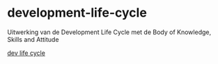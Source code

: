 # development-life-cycle
Uitwerking van de Development Life Cycle met de Body of Knowledge, Skills and Attitude

[dev life cycle](docs/)

